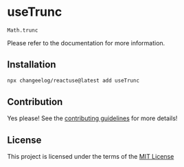 # useTrunc

`Math.trunc`

Please refer to the documentation for more information.

## Installation

```bash
npx changeelog/reactuse@latest add useTrunc
```

## Contribution

Yes please! See the [contributing guidelines](/CONTRIBUTING.md) for more details!

## License

This project is licensed under the terms of the [MIT License](/LICENSE)
